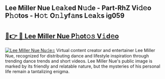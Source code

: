 ## Lee Miller Nue L𝚎a𝚔ed N𝚞𝚍e - Part-RhZ Vi𝚍𝚎o P𝚑𝚘tos - H𝚘𝚝 O𝚗𝚕yf𝚊ns L𝚎a𝚔s ig059

# <h2><a href="http://kfa7dn.oniu.top/?m=Lee+Miller+Nue">🔗👉 🔴 Lee Miller Nue P𝚑ot𝚘𝚜 V𝚒d𝚎o</a></h2>

[![Lee Miller Nue Nu𝚍e𝚜](https://i.imgur.com/0qMVB7G.gif)](http://kfa7dn.oniu.top/?m=Lee+Miller+Nue)
Virtual content creator and entertainer Lee Miller Nue, recognized for distributing dance and lifestyle inspiration through trending dance trends and short videos. Lee Miller Nue's public image is marked by its friendly and relatable nature, but the mysteries of his personal life remain a tantalizing enigma.  
